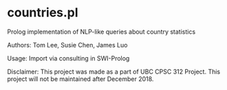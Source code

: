 # countries.pl

Prolog implementation of NLP-like queries about country statistics

Authors: Tom Lee, Susie Chen, James Luo

Usage: Import via consulting in SWI-Prolog

Disclaimer: This project was made as a part of UBC CPSC 312 Project. This project will not be maintained after December 2018.
